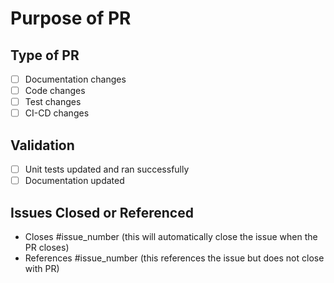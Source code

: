 # Purpose of PR

## Type of PR

- [ ] Documentation changes
- [ ] Code changes
- [ ] Test changes
- [ ] CI-CD changes

## Validation

- [ ] Unit tests updated and ran successfully
- [ ] Documentation updated

## Issues Closed or Referenced

- Closes #issue_number (this will automatically close the issue when the PR closes)
- References #issue_number (this references the issue but does not close with PR)
